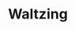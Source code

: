 ---
layout: artwork-detail
title: "Waltzing"
category: "Bronze Sculptures"
category_url: "/bronze/"
material: "Bronze"
dimensions: "height 57 cm"
images:
  - file: "bronze/waltzing/163-6356_IMG.JPG"
  - file: "bronze/waltzing/163-6360_IMG.JPG"
  - file: "bronze/waltzing/163-6365_IMG.JPG"
---